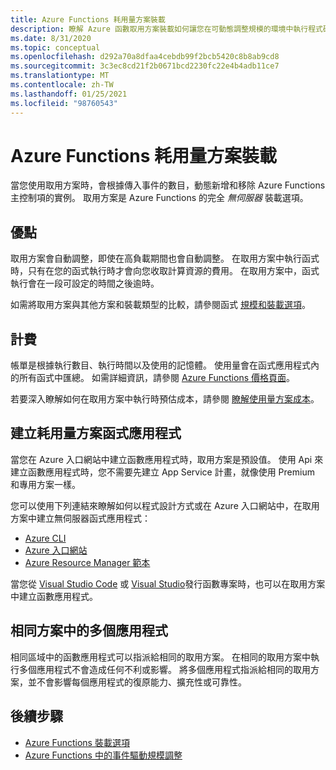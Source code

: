 ```yaml
---
title: Azure Functions 耗用量方案裝載
description: 瞭解 Azure 函數取用方案裝載如何讓您在可動態調整規模的環境中執行程式碼，但您只需支付執行期間所使用的資源費用。
ms.date: 8/31/2020
ms.topic: conceptual
ms.openlocfilehash: d292a70a8dfaa4cebdb99f2bcb5420c8b8ab9cd8
ms.sourcegitcommit: 3c3ec8cd21f2b0671bcd2230fc22e4b4adb11ce7
ms.translationtype: MT
ms.contentlocale: zh-TW
ms.lasthandoff: 01/25/2021
ms.locfileid: "98760543"
---
```

# <a name="azure-functions-consumption-plan-hosting"></a>Azure Functions 耗用量方案裝載

當您使用取用方案時，會根據傳入事件的數目，動態新增和移除 Azure Functions 主控制項的實例。 取用方案是 Azure Functions 的完全 <em>無伺服器</em> 裝載選項。

## <a name="benefits"></a>優點

取用方案會自動調整，即使在高負載期間也會自動調整。 在取用方案中執行函式時，只有在您的函式執行時才會向您收取計算資源的費用。 在取用方案中，函式執行會在一段可設定的時間之後逾時。

如需將取用方案與其他方案和裝載類型的比較，請參閱函式 [規模和裝載選項](functions-scale.md)。

## <a name="billing"></a>計費

帳單是根據執行數目、執行時間以及使用的記憶體。 使用量會在函式應用程式內的所有函式中匯總。 如需詳細資訊，請參閱 [Azure Functions 價格頁面](https://azure.microsoft.com/pricing/details/functions/)。

若要深入瞭解如何在取用方案中執行時預估成本，請參閱 [瞭解使用量方案成本](functions-consumption-costs.md)。

## <a name="create-a-consumption-plan-function-app"></a>建立耗用量方案函式應用程式

當您在 Azure 入口網站中建立函數應用程式時，取用方案是預設值。 使用 Api 來建立函數應用程式時，您不需要先建立 App Service 計畫，就像使用 Premium 和專用方案一樣。

您可以使用下列連結來瞭解如何以程式設計方式或在 Azure 入口網站中，在取用方案中建立無伺服器函式應用程式：

+ [Azure CLI](./scripts/functions-cli-create-serverless.md)
+ [Azure 入口網站](./functions-get-started.md)
+ [Azure Resource Manager 範本](functions-create-first-function-resource-manager.md)

當您從 [Visual Studio Code](./create-first-function-vs-code-csharp.md#publish-the-project-to-azure) 或 [Visual Studio](functions-create-your-first-function-visual-studio.md#publish-the-project-to-azure)發行函數專案時，也可以在取用方案中建立函數應用程式。

## <a name="multiple-apps-in-the-same-plan"></a>相同方案中的多個應用程式

相同區域中的函數應用程式可以指派給相同的取用方案。 在相同的取用方案中執行多個應用程式不會造成任何不利或影響。 將多個應用程式指派給相同的取用方案，並不會影響每個應用程式的復原能力、擴充性或可靠性。

## <a name="next-steps"></a>後續步驟

+ [Azure Functions 裝載選項](functions-scale.md)
+ [Azure Functions 中的事件驅動規模調整](event-driven-scaling.md)
